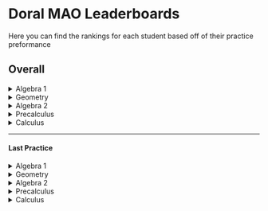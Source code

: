 
# Doral MAO Leaderboards
Here you can find the rankings for each student based off of their practice preformance

## Overall
<details>
<summary> Algebra 1 </summary>
None
</details><details>
<summary> Geometry </summary>
None
</details><details>
<summary> Algebra 2 </summary>
None
</details><details>
<summary> Precalculus </summary>
None
</details> <details>
<summary> Calculus </summary>
None
</details>

____________________________________________________________________

#### Last Practice
<details>
<summary> Algebra 1 </summary>
</br>
<b>1 -</b> Glenn Garcia: -5 </br>


<b>2 -</b> Ms Fragoso: -9 </br>

</details><details>
<summary> Geometry </summary>
<br></br>
<b>1 -</b> Greg Heffly: 0


<b>2 -</b> D D: -1111

</details><details>
<summary> Algebra 2 </summary>
<br></br>
None
NoneNone</details><details>
<summary> Precalculus </summary>
<br></br>
None
NoneNone</details> <details>
<summary> Calculus </summary>
<br></br>
<b>1 -</b> Best Guy: 150


<b>2 -</b> Pretty Good: 125


<b>2 -</b> Also Good: 125


<b>3 -</b> Daniel Roadillam-fluxcapacitor: 110


<b>4 -</b> I Sux: 60

</details>
